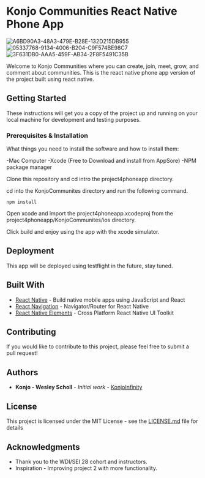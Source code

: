 # Konjo Communities React Native Phone App

![A6BD90A3-48A3-479E-B28E-132D215DB955](https://user-images.githubusercontent.com/46323883/59458522-a152d480-8de8-11e9-9e71-acb8d1dc6ecf.png)
![05337768-9134-4006-B204-C9F574BE98C7](https://user-images.githubusercontent.com/46323883/59458540-a9127900-8de8-11e9-8c27-64adbe5bb623.png)
![3F631DB0-AAA5-459F-AB34-2F8F5491C35B](https://user-images.githubusercontent.com/46323883/59458548-ad3e9680-8de8-11e9-8f28-605e590c6a0d.png)

Welcome to Konjo Communities where you can create, join, meet, grow, and comment about communities. This is the react native phone app version of the project built using react native.

## Getting Started

These instructions will get you a copy of the project up and running on your local machine for development and testing purposes.

### Prerequisites & Installation

What things you need to install the software and how to install them:

-Mac Computer
-Xcode (Free to Download and install from AppSore)
-NPM package manager

Clone this repository and cd intro the project4phoneapp directory.

cd into the KonjoCommunites directory and run the following command.

```
npm install
```

Open xcode and import the project4phoneapp.xcodeproj from the project4phoneapp/KonjoCommunites/ios directory.

Click build and enjoy using the app with the xcode simulator.

## Deployment

This app will be deployed using testflight in the future, stay tuned.

## Built With

- [React Native](https://facebook.github.io/react-native/) - Build native mobile apps using JavaScript and React
- [React Navigation](https://reactnavigation.org/) - Navigator/Router for React Native
- [React Native Elements](https://github.com/react-native-training/react-native-elements) - Cross Platform React Native UI Toolkit

## Contributing

If you would like to contribute to this project, please feel free to submit a pull request!

## Authors

- **Konjo - Wesley Scholl** - _Initial work_ - [KonjoInfinity](https://github.com/konjoinfinity)

## License

This project is licensed under the MIT License - see the [LICENSE.md](LICENSE.md) file for details

## Acknowledgments

- Thank you to the WDI/SEI 28 cohort and instructors.
- Inspiration - Improving project 2 with more functionality.
